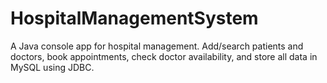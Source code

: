 # HospitalManagementSystem
A Java console app for hospital management. Add/search patients and doctors, book appointments, check doctor availability, and store all data in MySQL using JDBC.
